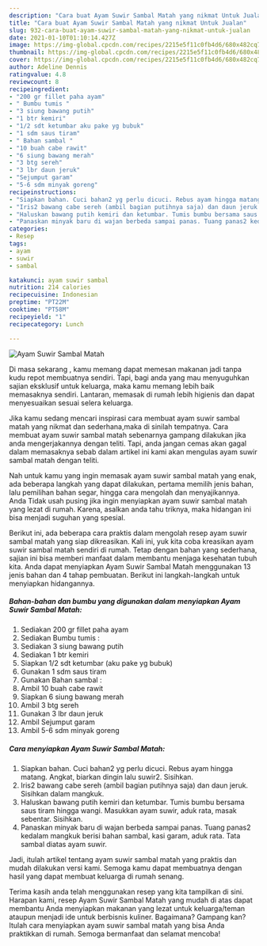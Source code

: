 ```yaml
---
description: "Cara buat Ayam Suwir Sambal Matah yang nikmat Untuk Jualan"
title: "Cara buat Ayam Suwir Sambal Matah yang nikmat Untuk Jualan"
slug: 932-cara-buat-ayam-suwir-sambal-matah-yang-nikmat-untuk-jualan
date: 2021-01-10T01:10:14.427Z
image: https://img-global.cpcdn.com/recipes/2215e5f11c0fb4d6/680x482cq70/ayam-suwir-sambal-matah-foto-resep-utama.jpg
thumbnail: https://img-global.cpcdn.com/recipes/2215e5f11c0fb4d6/680x482cq70/ayam-suwir-sambal-matah-foto-resep-utama.jpg
cover: https://img-global.cpcdn.com/recipes/2215e5f11c0fb4d6/680x482cq70/ayam-suwir-sambal-matah-foto-resep-utama.jpg
author: Adeline Dennis
ratingvalue: 4.8
reviewcount: 8
recipeingredient:
- "200 gr fillet paha ayam"
- " Bumbu tumis "
- "3 siung bawang putih"
- "1 btr kemiri"
- "1/2 sdt ketumbar aku pake yg bubuk"
- "1 sdm saus tiram"
- " Bahan sambal "
- "10 buah cabe rawit"
- "6 siung bawang merah"
- "3 btg sereh"
- "3 lbr daun jeruk"
- "Sejumput garam"
- "5-6 sdm minyak goreng"
recipeinstructions:
- "Siapkan bahan. Cuci bahan2 yg perlu dicuci. Rebus ayam hingga matang. Angkat, biarkan dingin lalu suwir2. Sisihkan."
- "Iris2 bawang cabe sereh (ambil bagian putihnya saja) dan daun jeruk. Sisihkan dalam mangkuk."
- "Haluskan bawang putih kemiri dan ketumbar. Tumis bumbu bersama saus tiram hingga wangi. Masukkan ayam suwir, aduk rata, masak sebentar. Sisihkan."
- "Panaskan minyak baru di wajan berbeda sampai panas. Tuang panas2 kedalam mangkuk berisi bahan sambal, kasi garam, aduk rata. Tata sambal diatas ayam suwir."
categories:
- Resep
tags:
- ayam
- suwir
- sambal

katakunci: ayam suwir sambal 
nutrition: 214 calories
recipecuisine: Indonesian
preptime: "PT22M"
cooktime: "PT58M"
recipeyield: "1"
recipecategory: Lunch

---
```



![Ayam Suwir Sambal Matah](https://img-global.cpcdn.com/recipes/2215e5f11c0fb4d6/680x482cq70/ayam-suwir-sambal-matah-foto-resep-utama.jpg)

Di masa  sekarang , kamu memang dapat memesan makanan jadi tanpa kudu repot membuatnya sendiri. Tapi, bagi anda yang mau menyuguhkan sajian eksklusif untuk keluarga, maka kamu memang lebih baik memasaknya sendiri. Lantaran, memasak di rumah lebih higienis dan dapat menyesuaikan sesuai selera keluarga.

Jika kamu sedang mencari inspirasi cara membuat ayam suwir sambal matah yang nikmat dan sederhana,maka di sinilah tempatnya. Cara membuat ayam suwir sambal matah  sebenarnya gampang dilakukan jika anda mengerjakannya dengan teliti. Tapi, anda jangan cemas akan gagal dalam memasaknya 
sebab dalam artikel ini kami akan mengulas ayam suwir sambal matah dengan teliti.  



Nah untuk kamu yang ingin memasak ayam suwir sambal matah yang enak, ada beberapa langkah yang dapat dilakukan, pertama memilih jenis bahan, lalu pemilihan bahan segar, hingga cara mengolah dan menyajikannya. Anda Tidak usah pusing jika ingin menyiapkan ayam suwir sambal matah yang lezat di rumah. Karena, asalkan anda  tahu triknya, maka hidangan ini bisa menjadi suguhan yang spesial.

Berikut ini, ada beberapa cara praktis  dalam mengolah resep ayam suwir sambal matah yang siap dikreasikan. Kali ini, yuk kita coba kreasikan ayam suwir sambal matah sendiri di rumah. Tetap dengan bahan yang sederhana, sajian ini bisa memberi manfaat dalam membantu menjaga kesehatan tubuh kita. Anda dapat menyiapkan Ayam Suwir Sambal Matah menggunakan 13 jenis bahan dan 4 tahap pembuatan. Berikut ini langkah-langkah untuk menyiapkan hidangannya.

<!--inarticleads1-->

##### Bahan-bahan dan bumbu yang digunakan dalam menyiapkan Ayam Suwir Sambal Matah:

1. Sediakan 200 gr fillet paha ayam
1. Sediakan  Bumbu tumis :
1. Sediakan 3 siung bawang putih
1. Sediakan 1 btr kemiri
1. Siapkan 1/2 sdt ketumbar (aku pake yg bubuk)
1. Gunakan 1 sdm saus tiram
1. Gunakan  Bahan sambal :
1. Ambil 10 buah cabe rawit
1. Siapkan 6 siung bawang merah
1. Ambil 3 btg sereh
1. Gunakan 3 lbr daun jeruk
1. Ambil Sejumput garam
1. Ambil 5-6 sdm minyak goreng




<!--inarticleads2-->

##### Cara menyiapkan Ayam Suwir Sambal Matah:

1. Siapkan bahan. Cuci bahan2 yg perlu dicuci. Rebus ayam hingga matang. Angkat, biarkan dingin lalu suwir2. Sisihkan.
1. Iris2 bawang cabe sereh (ambil bagian putihnya saja) dan daun jeruk. Sisihkan dalam mangkuk.
1. Haluskan bawang putih kemiri dan ketumbar. Tumis bumbu bersama saus tiram hingga wangi. Masukkan ayam suwir, aduk rata, masak sebentar. Sisihkan.
1. Panaskan minyak baru di wajan berbeda sampai panas. Tuang panas2 kedalam mangkuk berisi bahan sambal, kasi garam, aduk rata. Tata sambal diatas ayam suwir.




Jadi, itulah artikel tentang  ayam suwir sambal matah  yang praktis dan mudah dilakukan versi kami. Semoga kamu dapat membuatnya dengan hasil yang dapat membuat keluarga di rumah senang. 

Terima kasih anda telah menggunakan resep yang kita tampilkan di sini. Harapan kami, resep  Ayam Suwir Sambal Matah yang mudah di atas dapat membantu Anda menyiapkan makanan yang lezat untuk keluarga/teman ataupun menjadi ide untuk berbisnis kuliner. Bagaimana? Gampang kan? Itulah cara menyiapkan ayam suwir sambal matah yang bisa Anda praktikkan di rumah. Semoga bermanfaat dan selamat mencoba!

